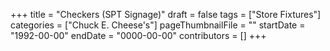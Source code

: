 +++
title = "Checkers (SPT Signage)"
draft = false
tags = ["Store Fixtures"]
categories = ["Chuck E. Cheese's"]
pageThumbnailFile = ""
startDate = "1992-00-00"
endDate = "0000-00-00"
contributors = []
+++
